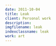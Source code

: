 ```yaml
---
date: 2011-10-04
title: Leak
client: Personal work
description:
imgfilename: leak
indexclassname: leak
work: art
---
```


<img srcset="/img/leak-1x.png 1x, /img/leak-2x.png 2x">
